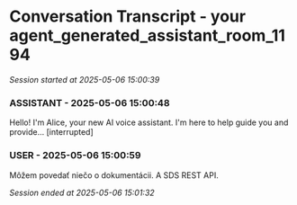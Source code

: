 # Conversation Transcript - your agent_generated_assistant_room_1194

*Session started at 2025-05-06 15:00:39*

### ASSISTANT - 2025-05-06 15:00:48

Hello! I'm Alice, your new AI voice assistant. I'm here to help guide you and provide... [interrupted]

### USER - 2025-05-06 15:00:59

Môžem povedať niečo o dokumentácii. A SDS REST API.

*Session ended at 2025-05-06 15:01:32*
